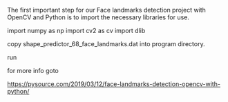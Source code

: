 The first important step for our Face landmarks detection project with OpenCV and Python is to import the necessary libraries for use.

import numpy as np
import cv2 as cv
import dlib

copy shape_predictor_68_face_landmarks.dat into program directory.

run

for more info goto 

https://pysource.com/2019/03/12/face-landmarks-detection-opencv-with-python/
